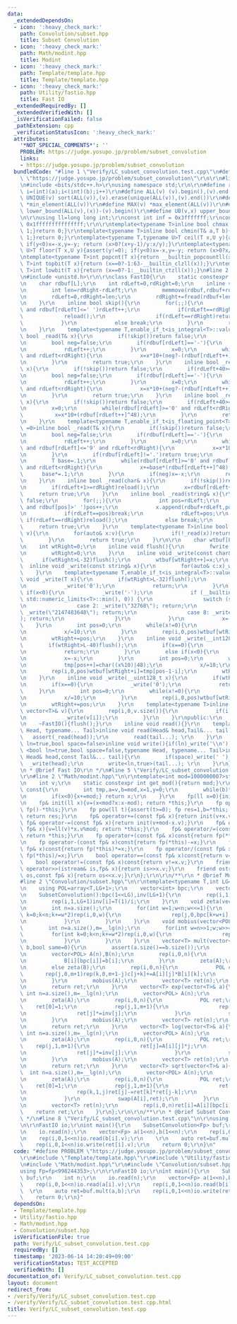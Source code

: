 ```yaml
---
data:
  _extendedDependsOn:
  - icon: ':heavy_check_mark:'
    path: Convolution/subset.hpp
    title: Subset Convolution
  - icon: ':heavy_check_mark:'
    path: Math/modint.hpp
    title: Modint
  - icon: ':heavy_check_mark:'
    path: Template/template.hpp
    title: Template/template.hpp
  - icon: ':heavy_check_mark:'
    path: Utility/fastio.hpp
    title: Fast IO
  _extendedRequiredBy: []
  _extendedVerifiedWith: []
  _isVerificationFailed: false
  _pathExtension: cpp
  _verificationStatusIcon: ':heavy_check_mark:'
  attributes:
    '*NOT_SPECIAL_COMMENTS*': ''
    PROBLEM: https://judge.yosupo.jp/problem/subset_convolution
    links:
    - https://judge.yosupo.jp/problem/subset_convolution
  bundledCode: "#line 1 \"Verify/LC_subset_convolution.test.cpp\"\n#define PROBLEM\
    \ \"https://judge.yosupo.jp/problem/subset_convolution\"\r\n\r\n#line 1 \"Template/template.hpp\"\
    \n#include <bits/stdc++.h>\r\nusing namespace std;\r\n\r\n#define rep(i,a,b) for(int\
    \ i=(int)(a);i<(int)(b);i++)\r\n#define ALL(v) (v).begin(),(v).end()\r\n#define\
    \ UNIQUE(v) sort(ALL(v)),(v).erase(unique(ALL(v)),(v).end())\r\n#define MIN(v)\
    \ *min_element(ALL(v))\r\n#define MAX(v) *max_element(ALL(v))\r\n#define LB(v,x)\
    \ lower_bound(ALL(v),(x))-(v).begin()\r\n#define UB(v,x) upper_bound(ALL(v),(x))-(v).begin()\r\
    \n\r\nusing ll=long long int;\r\nconst int inf = 0x3fffffff;\r\nconst ll INF =\
    \ 0x1fffffffffffffff;\r\n\r\ntemplate<typename T>inline bool chmax(T& a,T b){if(a<b){a=b;return\
    \ 1;}return 0;}\r\ntemplate<typename T>inline bool chmin(T& a,T b){if(a>b){a=b;return\
    \ 1;}return 0;}\r\ntemplate<typename T,typename U>T ceil(T x,U y){assert(y!=0);\
    \ if(y<0)x=-x,y=-y; return (x>0?(x+y-1)/y:x/y);}\r\ntemplate<typename T,typename\
    \ U>T floor(T x,U y){assert(y!=0); if(y<0)x=-x,y=-y; return (x>0?x/y:(x-y+1)/y);}\r\
    \ntemplate<typename T>int popcnt(T x){return __builtin_popcountll(x);}\r\ntemplate<typename\
    \ T>int topbit(T x){return (x==0?-1:63-__builtin_clzll(x));}\r\ntemplate<typename\
    \ T>int lowbit(T x){return (x==0?-1:__builtin_ctzll(x));}\n#line 2 \"Utility/fastio.hpp\"\
    \n#include <unistd.h>\r\n\r\nclass FastIO{\r\n    static constexpr int L=1<<16;\r\
    \n    char rdbuf[L];\r\n    int rdLeft=0,rdRight=0;\r\n    inline void reload(){\r\
    \n        int len=rdRight-rdLeft;\r\n        memmove(rdbuf,rdbuf+rdLeft,len);\r\
    \n        rdLeft=0,rdRight=len;\r\n        rdRight+=fread(rdbuf+len,1,L-len,stdin);\r\
    \n    }\r\n    inline bool skip(){\r\n        for(;;){\r\n            while(rdLeft!=rdRight\
    \ and rdbuf[rdLeft]<=' ')rdLeft++;\r\n            if(rdLeft==rdRight){\r\n   \
    \             reload();\r\n                if(rdLeft==rdRight)return false;\r\n\
    \            }\r\n            else break;\r\n        }\r\n        return true;\r\
    \n    }\r\n    template<typename T,enable_if_t<is_integral<T>::value,int> =0>inline\
    \ bool _read(T& x){\r\n        if(!skip())return false;\r\n        if(rdLeft+20>=rdRight)reload();\r\
    \n        bool neg=false;\r\n        if(rdbuf[rdLeft]=='-'){\r\n            neg=true;\r\
    \n            rdLeft++;\r\n        }\r\n        x=0;\r\n        while(rdbuf[rdLeft]>='0'\
    \ and rdLeft<rdRight){\r\n            x=x*10+(neg?-(rdbuf[rdLeft++]^48):(rdbuf[rdLeft++]^48));\r\
    \n        }\r\n        return true;\r\n    }\r\n    inline bool _read(__int128_t&\
    \ x){\r\n        if(!skip())return false;\r\n        if(rdLeft+40>=rdRight)reload();\r\
    \n        bool neg=false;\r\n        if(rdbuf[rdLeft]=='-'){\r\n            neg=true;\r\
    \n            rdLeft++;\r\n        }\r\n        x=0;\r\n        while(rdbuf[rdLeft]>='0'\
    \ and rdLeft<rdRight){\r\n            x=x*10+(neg?-(rdbuf[rdLeft++]^48):(rdbuf[rdLeft++]^48));\r\
    \n        }\r\n        return true;\r\n    }\r\n    inline bool _read(__uint128_t&\
    \ x){\r\n        if(!skip())return false;\r\n        if(rdLeft+40>=rdRight)reload();\r\
    \n        x=0;\r\n        while(rdbuf[rdLeft]>='0' and rdLeft<rdRight){\r\n  \
    \          x=x*10+(rdbuf[rdLeft++]^48);\r\n        }\r\n        return true;\r\
    \n    }\r\n    template<typename T,enable_if_t<is_floating_point<T>::value,int>\
    \ =0>inline bool _read(T& x){\r\n        if(!skip())return false;\r\n        if(rdLeft+20>=rdRight)reload();\r\
    \n        bool neg=false;\r\n        if(rdbuf[rdLeft]=='-'){\r\n            neg=true;\r\
    \n            rdLeft++;\r\n        }\r\n        x=0;\r\n        while(rdbuf[rdLeft]>='0'\
    \ and rdbuf[rdLeft]<='9' and rdLeft<rdRight){\r\n            x=x*10+(rdbuf[rdLeft++]^48);\r\
    \n        }\r\n        if(rdbuf[rdLeft]!='.')return true;\r\n        rdLeft++;\r\
    \n        T base=.1;\r\n        while(rdbuf[rdLeft]>='0' and rdbuf[rdLeft]<='9'\
    \ and rdLeft<rdRight){\r\n            x+=base*(rdbuf[rdLeft++]^48);\r\n      \
    \      base*=.1;\r\n        }\r\n        if(neg)x=-x;\r\n        return true;\r\
    \n    }\r\n    inline bool _read(char& x){\r\n        if(!skip())return false;\r\
    \n        if(rdLeft+1>=rdRight)reload();\r\n        x=rdbuf[rdLeft++];\r\n   \
    \     return true;\r\n    }\r\n    inline bool _read(string& x){\r\n        if(!skip())return\
    \ false;\r\n        for(;;){\r\n            int pos=rdLeft;\r\n            while(pos<rdRight\
    \ and rdbuf[pos]>' ')pos++;\r\n            x.append(rdbuf+rdLeft,pos-rdLeft);\r\
    \n            if(rdLeft==pos)break;\r\n            rdLeft=pos;\r\n           \
    \ if(rdLeft==rdRight)reload();\r\n            else break;\r\n        }\r\n   \
    \     return true;\r\n    }\r\n    template<typename T>inline bool _read(vector<T>&\
    \ v){\r\n        for(auto& x:v){\r\n            if(!_read(x))return false;\r\n\
    \        }\r\n        return true;\r\n    }\r\n\r\n    char wtbuf[L],tmp[50];\r\
    \n    int wtRight=0;\r\n    inline void flush(){\r\n        fwrite(wtbuf,1,wtRight,stdout);\r\
    \n        wtRight=0;\r\n    }\r\n    inline void _write(const char& x){\r\n  \
    \      if(wtRight>L-32)flush();\r\n        wtbuf[wtRight++]=x;\r\n    }\r\n  \
    \  inline void _write(const string& x){\r\n        for(auto& c:x)_write(c);\r\n\
    \    }\r\n    template<typename T,enable_if_t<is_integral<T>::value,int> =0>inline\
    \ void _write(T x){\r\n        if(wtRight>L-32)flush();\r\n        if(x==0){\r\
    \n            _write('0');\r\n            return;\r\n        }\r\n        else\
    \ if(x<0){\r\n            _write('-');\r\n            if (__builtin_expect(x ==\
    \ std::numeric_limits<T>::min(), 0)) {\r\n                switch (sizeof(x)) {\r\
    \n                case 2: _write(\"32768\"); return;\r\n                case 4:\
    \ _write(\"2147483648\"); return;\r\n                case 8: _write(\"9223372036854775808\"\
    ); return;\r\n                }\r\n            }\r\n            x=-x;\r\n    \
    \    }\r\n        int pos=0;\r\n        while(x!=0){\r\n            tmp[pos++]=char((x%10)|48);\r\
    \n            x/=10;\r\n        }\r\n        rep(i,0,pos)wtbuf[wtRight+i]=tmp[pos-1-i];\r\
    \n        wtRight+=pos;\r\n    }\r\n    inline void _write(__int128_t x){\r\n\
    \        if(wtRight>L-40)flush();\r\n        if(x==0){\r\n            _write('0');\r\
    \n            return;\r\n        }\r\n        else if(x<0){\r\n            _write('-');\r\
    \n            x=-x;\r\n        }\r\n        int pos=0;\r\n        while(x!=0){\r\
    \n            tmp[pos++]=char((x%10)|48);\r\n            x/=10;\r\n        }\r\
    \n        rep(i,0,pos)wtbuf[wtRight+i]=tmp[pos-1-i];\r\n        wtRight+=pos;\r\
    \n    }\r\n    inline void _write(__uint128_t x){\r\n        if(wtRight>L-40)flush();\r\
    \n        if(x==0){\r\n            _write('0');\r\n            return;\r\n   \
    \     }\r\n        int pos=0;\r\n        while(x!=0){\r\n            tmp[pos++]=char((x%10)|48);\r\
    \n            x/=10;\r\n        }\r\n        rep(i,0,pos)wtbuf[wtRight+i]=tmp[pos-1-i];\r\
    \n        wtRight+=pos;\r\n    }\r\n    template<typename T>inline void _write(const\
    \ vector<T>& v){\r\n        rep(i,0,v.size()){\r\n            if(i)_write(' ');\r\
    \n            _write(v[i]);\r\n        }\r\n    }\r\npublic:\r\n    FastIO(){}\r\
    \n    ~FastIO(){flush();}\r\n    inline void read(){}\r\n    template <typename\
    \ Head, typename... Tail>inline void read(Head& head,Tail&... tail){\r\n     \
    \   assert(_read(head));\r\n        read(tail...); \r\n    }\r\n    template<bool\
    \ ln=true,bool space=false>inline void write(){if(ln)_write('\\n');}\r\n    template\
    \ <bool ln=true,bool space=false,typename Head, typename... Tail>inline void write(const\
    \ Head& head,const Tail&... tail){\r\n        if(space)_write(' ');\r\n      \
    \  _write(head);\r\n        write<ln,true>(tail...); \r\n    }\r\n};\r\n\r\n/**\r\
    \n * @brief Fast IO\r\n */\n#line 5 \"Verify/LC_subset_convolution.test.cpp\"\n\
    \r\n#line 2 \"Math/modint.hpp\"\n\r\ntemplate<int mod=1000000007>struct fp {\r\
    \n    int v;\r\n    static constexpr int get_mod(){return mod;}\r\n    int inv()\
    \ const{\r\n        int tmp,a=v,b=mod,x=1,y=0;\r\n        while(b)tmp=a/b,a-=tmp*b,swap(a,b),x-=tmp*y,swap(x,y);\r\
    \n        if(x<0){x+=mod;} return x;\r\n    }\r\n    fp(ll x=0){init(x%mod+mod);}\r\
    \n    fp& init(ll x){v=(x<mod?x:x-mod); return *this;}\r\n    fp operator-()const{return\
    \ fp()-*this;}\r\n    fp pow(ll t){assert(t>=0); fp res=1,b=*this; while(t){if(t&1)res*=b;b*=b;t>>=1;}\
    \ return res;}\r\n    fp& operator+=(const fp& x){return init(v+x.v);}\r\n   \
    \ fp& operator-=(const fp& x){return init(v+mod-x.v);}\r\n    fp& operator*=(const\
    \ fp& x){v=ll(v)*x.v%mod; return *this;}\r\n    fp& operator/=(const fp& x){v=ll(v)*x.inv()%mod;\
    \ return *this;}\r\n    fp operator+(const fp& x)const{return fp(*this)+=x;}\r\
    \n    fp operator-(const fp& x)const{return fp(*this)-=x;}\r\n    fp operator*(const\
    \ fp& x)const{return fp(*this)*=x;}\r\n    fp operator/(const fp& x)const{return\
    \ fp(*this)/=x;}\r\n    bool operator==(const fp& x)const{return v==x.v;}\r\n\
    \    bool operator!=(const fp& x)const{return v!=x.v;}\r\n    friend istream&\
    \ operator>>(istream& is,fp& x){return is>>x.v;}\r\n    friend ostream& operator<<(ostream&\
    \ os,const fp& x){return os<<x.v;}\r\n};\r\n\r\n/**\r\n * @brief Modint\r\n */\n\
    #line 2 \"Convolution/subset.hpp\"\n\r\ntemplate<typename T,int LG=20>struct SubsetConvolution{\r\
    \n    using POL=array<T,LG+1>;\r\n    vector<int> bpc;\r\n    vector<T> inv;\r\
    \n    SubsetConvolution():bpc(1<<LG),inv(LG+1){\r\n        rep(i,1,1<<LG)bpc[i]=bpc[i-(i&-i)]+1;\r\
    \n        rep(i,1,LG+1)inv[i]=T(1)/i;\r\n    }\r\n    void zeta(vector<POL>& a){\r\
    \n        int n=a.size();\r\n        for(int w=1;w<n;w<<=1){\r\n            for(int\
    \ k=0;k<n;k+=w*2)rep(i,0,w){\r\n                rep(j,0,bpc[k+w+i])a[k+w+i][j]+=a[k+i][j];\r\
    \n            }\r\n        }\r\n    }\r\n    void mobius(vector<POL>& a){\r\n\
    \        int n=a.size(),m=__lg(n);\r\n        for(int w=n>>1;w;w>>=1){\r\n   \
    \         for(int k=0;k<n;k+=w*2)rep(i,0,w){\r\n                rep(j,bpc[k+w+i],m+1)a[k+w+i][j]-=a[k+i][j];\r\
    \n            }\r\n        }\r\n    }\r\n    vector<T> mult(vector<T>& a,vector<T>&\
    \ b,bool same=0){\r\n        assert(a.size()==b.size());\r\n        int n=a.size(),m=__lg(n);\r\
    \n        vector<POL> A(n),B(n);\r\n        rep(i,0,n){\r\n            A[i][bpc[i]]=a[i];\r\
    \n            B[i][bpc[i]]=b[i];\r\n        }\r\n        zeta(A);\r\n        if(same)B=A;\r\
    \n        else zeta(B);\r\n        rep(i,0,n){\r\n            POL c;\r\n     \
    \       rep(j,0,m+1)rep(k,0,m+1-j)c[j+k]+=A[i][j]*B[i][k];\r\n            swap(A[i],c);\r\
    \n        }\r\n        mobius(A);\r\n        vector<T> ret(n);\r\n        rep(i,0,n)ret[i]=A[i][bpc[i]];\r\
    \n        return ret;\r\n    }\r\n    vector<T> exp(vector<T>& a){\r\n       \
    \ int n=a.size(),m=__lg(n);\r\n        vector<POL> A(n);\r\n        rep(i,0,n)A[i][bpc[i]]=a[i];\r\
    \n        zeta(A);\r\n        rep(i,0,n){\r\n            POL ret;\r\n        \
    \    ret[0]=1;\r\n            rep(j,1,m+1){\r\n                rep(k,1,j+1)ret[j]+=ret[j-k]*A[i][k]*k;\r\
    \n                ret[j]*=inv[j];\r\n            }\r\n            swap(A[i],ret);\r\
    \n        }\r\n        mobius(A);\r\n        vector<T> ret(n);\r\n        rep(i,0,n)ret[i]=A[i][bpc[i]];\r\
    \n        return ret;\r\n    }\r\n    vector<T> log(vector<T>& a){\r\n       \
    \ int n=a.size(),m=__lg(n);\r\n        vector<POL> A(n);\r\n        rep(i,0,n)A[i][bpc[i]]=a[i];\r\
    \n        zeta(A);\r\n        rep(i,0,n){\r\n            POL ret;\r\n        \
    \    rep(j,1,m+1){\r\n                ret[j]=A[i][j]*j;\r\n                rep(k,1,j)ret[j]-=ret[k]*A[i][j-k]*k;\r\
    \n                ret[j]*=inv[j];\r\n            }\r\n            swap(A[i],ret);\r\
    \n        }\r\n        mobius(A);\r\n        vector<T> ret(n);\r\n        rep(i,0,n)ret[i]=A[i][bpc[i]];\r\
    \n        return ret;\r\n    }\r\n    vector<T> sqrt(vector<T>& a){\r\n      \
    \  int n=a.size(),m=__lg(n);\r\n        vector<POL> A(n);\r\n        rep(i,0,n)A[i][bpc[i]]=a[i];\r\
    \n        zeta(A);\r\n        rep(i,0,n){\r\n            POL ret;\r\n        \
    \    ret[0]=1;\r\n            rep(j,1,m+1){\r\n                ret[j]=A[i][j];\r\
    \n                rep(k,1,j)ret[j]-=ret[k]*ret[j-k];\r\n                ret[j]*=inv[2];\r\
    \n            }\r\n            swap(A[i],ret);\r\n        }\r\n        mobius(A);\r\
    \n        vector<T> ret(n);\r\n        rep(i,0,n)ret[i]=A[i][bpc[i]];\r\n    \
    \    return ret;\r\n    }\r\n};\r\n\r\n/**\r\n * @brief Subset Convolution\r\n\
    \ */\n#line 8 \"Verify/LC_subset_convolution.test.cpp\"\n\r\nusing Fp=fp<998244353>;\r\
    \n\r\nFastIO io;\r\nint main(){\r\n    SubsetConvolution<Fp> buf;\r\n    int n;\r\
    \n    io.read(n);\r\n    vector<Fp> a(1<<n),b(1<<n);\r\n    rep(i,0,1<<n)io.read(a[i].v);\r\
    \n    rep(i,0,1<<n)io.read(b[i].v);\r\n    \r\n    auto ret=buf.mult(a,b);\r\n\
    \    rep(i,0,1<<n)io.write(ret[i].v);\r\n    return 0;\r\n}\n"
  code: "#define PROBLEM \"https://judge.yosupo.jp/problem/subset_convolution\"\r\n\
    \r\n#include \"Template/template.hpp\"\r\n#include \"Utility/fastio.hpp\"\r\n\r\
    \n#include \"Math/modint.hpp\"\r\n#include \"Convolution/subset.hpp\"\r\n\r\n\
    using Fp=fp<998244353>;\r\n\r\nFastIO io;\r\nint main(){\r\n    SubsetConvolution<Fp>\
    \ buf;\r\n    int n;\r\n    io.read(n);\r\n    vector<Fp> a(1<<n),b(1<<n);\r\n\
    \    rep(i,0,1<<n)io.read(a[i].v);\r\n    rep(i,0,1<<n)io.read(b[i].v);\r\n  \
    \  \r\n    auto ret=buf.mult(a,b);\r\n    rep(i,0,1<<n)io.write(ret[i].v);\r\n\
    \    return 0;\r\n}"
  dependsOn:
  - Template/template.hpp
  - Utility/fastio.hpp
  - Math/modint.hpp
  - Convolution/subset.hpp
  isVerificationFile: true
  path: Verify/LC_subset_convolution.test.cpp
  requiredBy: []
  timestamp: '2023-06-14 14:20:49+09:00'
  verificationStatus: TEST_ACCEPTED
  verifiedWith: []
documentation_of: Verify/LC_subset_convolution.test.cpp
layout: document
redirect_from:
- /verify/Verify/LC_subset_convolution.test.cpp
- /verify/Verify/LC_subset_convolution.test.cpp.html
title: Verify/LC_subset_convolution.test.cpp
---
```

